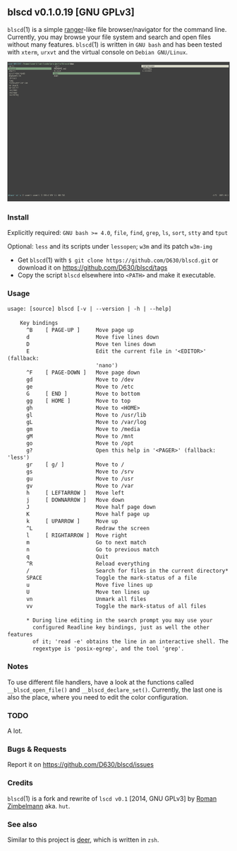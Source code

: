## blscd v0.1.0.19 [GNU GPLv3]

`blscd`(1) is a simple [ranger](http://ranger.nongnu.org/)-like file browser/navigator for the command line. Currently, you may browse your file system and search and open files without many features. `blscd`(1) is written in `GNU bash` and has been tested with `xterm`, `urxvt` and the virtual console on `Debian GNU/Linux`.

![](https://raw.githubusercontent.com/D630/blscd/master/doc/blscd.png)

### Install

Explicitly required: `GNU bash >= 4.0`, `file`, `find`, `grep`, `ls`, `sort`, `stty` and `tput`

Optional: `less` and its scripts under `lessopen`; `w3m` and its patch `w3m-img`

* Get `blscd`(1) with `$ git clone https://github.com/D630/blscd.git` or
  download it on https://github.com/D630/blscd/tags
* Copy the script `blscd` elsewhere into `<PATH>` and make it executable.

### Usage

```
usage: [source] blscd [-v | --version | -h | --help]

    Key bindings
      ^B    [ PAGE-UP ]     Move page up
      d                     Move five lines down
      D                     Move ten lines down
      E                     Edit the current file in '<EDITOR>' (fallback:
                            'nano')
      ^F    [ PAGE-DOWN ]   Move page down
      gd                    Move to /dev
      ge                    Move to /etc
      G     [ END ]         Move to bottom
      gg    [ HOME ]        Move to top
      gh                    Move to <HOME>
      gl                    Move to /usr/lib
      gL                    Move to /var/log
      gm                    Move to /media
      gM                    Move to /mnt
      go                    Move to /opt
      g?                    Open this help in '<PAGER>' (fallback: 'less')
      gr    [ g/ ]          Move to /
      gs                    Move to /srv
      gu                    Move to /usr
      gv                    Move to /var
      h     [ LEFTARROW ]   Move left
      j     [ DOWNARROW ]   Move down
      J                     Move half page down
      K                     Move half page up
      k     [ UPARROW ]     Move up
      ^L                    Redraw the screen
      l     [ RIGHTARROW ]  Move right
      m                     Go to next match
      n                     Go to previous match
      q                     Quit
      ^R                    Reload everything
      /                     Search for files in the current directory*
      SPACE                 Toggle the mark-status of a file
      u                     Move five lines up
      U                     Move ten lines up
      vn                    Unmark all files
      vv                    Toggle the mark-status of all files

      * During line editing in the search prompt you may use your
        configured Readline key bindings, just as well the other features
        of it; 'read -e' obtains the line in an interactive shell. The
        regextype is 'posix-egrep', and the tool 'grep'.
```

### Notes

To use different file handlers, have a look at the functions called `__blscd_open_file()` and `__blscd_declare_set()`. Currently, the last one is also the place, where you need to edit the color configuration.

### TODO

A lot.

### Bugs & Requests

Report it on https://github.com/D630/blscd/issues

### Credits

`blscd`(1) is a fork and rewrite of `lscd v0.1` [2014, GNU GPLv3] by [Roman Zimbelmann](https://github.com/hut/lscd) aka. `hut`.

### See also

Similar to this project is [deer](https://github.com/vifon/deer), which is written in `zsh`.
